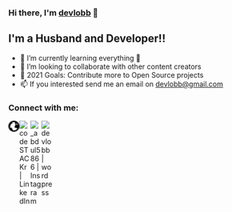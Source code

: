 ### Hi there, I'm [devlobb][website] 👋

## I'm a Husband and Developer!!

- 🌱 I’m currently learning everything 🤣
- 👯 I’m looking to collaborate with other content creators
- 🥅 2021 Goals: Contribute more to Open Source projects
- 📫 If you interested send me an email on devlobb@gmail.com

### Connect with me:

[<img align="left" alt="codeSTACKr.com" width="22px" src="https://raw.githubusercontent.com/iconic/open-iconic/master/svg/globe.svg" />][website]
[<img align="left" alt="codeSTACKr | LinkedIn" width="22px" src="https://cdn.jsdelivr.net/npm/simple-icons@v3/icons/linkedin.svg" />][linkedin]
[<img align="left" alt="_abdul5866 | Instagram" width="22px" src="https://cdn.jsdelivr.net/npm/simple-icons@v3/icons/instagram.svg" />][instagram]
[<img align="left" alt="devlobb | wordpress" width="22px" src="https://ibb.co/5c2MgjV" />][wordpress]

<br />

</details>

[website]: https://www.upwork.com/freelancers/~01f4577b57a0cde81e
[instagram]: https://www.instagram.com/_abdul5866
[linkedin]: https://www.linkedin.com/in/devlobb/
[wordpress]: https://profiles.wordpress.org/devlobb
